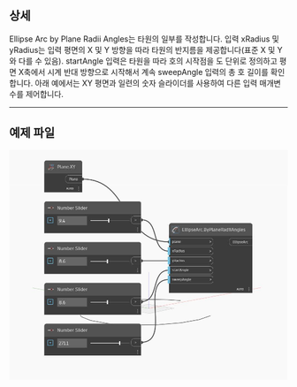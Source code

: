 ## 상세
Ellipse Arc by Plane Radii Angles는 타원의 일부를 작성합니다. 입력 xRadius 및 yRadius는 입력 평면의 X 및 Y 방향을 따라 타원의 반지름을 제공합니다(표준 X 및 Y와 다를 수 있음). startAngle 입력은 타원을 따라 호의 시작점을 도 단위로 정의하고 평면 X축에서 시계 반대 방향으로 시작해서 계속 sweepAngle 입력의 총 호 길이를 확인합니다. 아래 예에서는 XY 평면과 일련의 숫자 슬라이더를 사용하여 다른 입력 매개변수를 제어합니다.
___
## 예제 파일

![ByPlaneRadiiAngles](./Autodesk.DesignScript.Geometry.EllipseArc.ByPlaneRadiiAngles_img.jpg)


